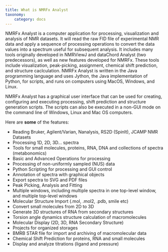 ```yaml
---
title: What is NMRFx Analyst 
taxonomy:
    category: docs
---
```


NMRFx Analyst is a computer application for processing, visualization and analysis of NMR datasets.  It will read the raw FID file of experimental NMR data and apply a sequence of processing operations to convert the data values into a spectrum useful for subsequent analysis.  It includes many tools originally developed in NMRViewJ and dataChord Analyst (two predecessors), as well as new features developed for NMRFx.  These tools include visualization, peak-picking, assignment, chemical shift prediction, and structure caclculation.  NMRFx Analyst is written in the Java programming language and uses Jython, the Java implementation of Python, for scripts, and runs on computers using MacOS, Windows, and Linux.

NMRFx Analyst has a graphical user interface that can be used for creating, configuring and executing processing, shift prediction and structure generation scripts.  The scripts can also be executed in a non-GUI mode on the command line of Windows, Linux and Mac OS computers.

Here are **some** of the features:

* Reading Bruker, Agilent/Varian, Nanalysis, RS2D (SpinIt), JCAMP NMR Datasets
* Processing 1D, 2D, 3D... spectra
* Tools for small molecules, proteins, RNA, DNA and collections of spectra (metabonomics)
* Basic and Advanced Operations for processing
* Processing of non-uniformly sampled (NUS) data
* Python Scripting for processing and GUI control
* Annotation of spectra with graphical objects
* Export spectra to SVG and PDF files
* Peak Picking, Analysis and Fitting
* Multiple windows, including multiple spectra in one top-level window, and multiple top-level windows
* Molecular Structure Import (.mol, .mol2, .pdb, smile etc)
* Convert small molecules from 2D to 3D
* Generate 3D structures of RNA from secondary structures
* Torsion angle dynamics structure calculation of macromolecules
* Molecular Display (2D, 3D, RNA Secondary Structure)
* Projects for organized storages
* BMRB STAR file for import and archiving of macromolecular data
* Chemical Shift Prediction for proteins, RNA and small molecules
* Display and analyze titrations (ligand and pressure)
